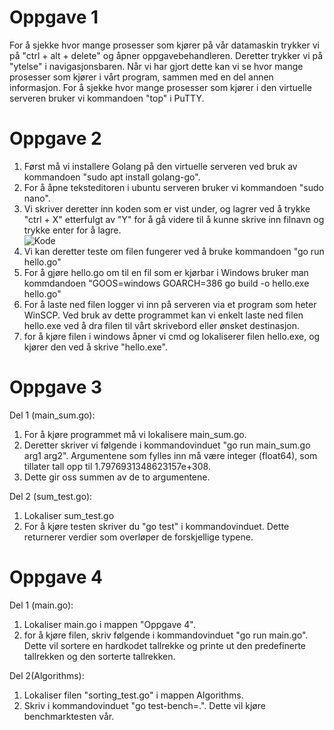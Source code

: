 # Oppgave 1
For å sjekke hvor mange prosesser som kjører på vår datamaskin trykker vi på "ctrl + alt + delete" og åpner oppgavebehandleren. Deretter trykker vi på "ytelse" i navigasjonsbaren. Når vi har gjort dette kan vi se hvor mange prosesser som kjører i vårt program, sammen med en del annen informasjon. For å sjekke hvor mange prosesser som kjører i den virtuelle serveren bruker vi kommandoen "top" i PuTTY.

# Oppgave 2
1. Først må vi installere Golang på den virtuelle serveren ved bruk av kommandoen "sudo apt install golang-go".
2. For å åpne teksteditoren i ubuntu serveren bruker vi kommandoen "sudo nano".
3. Vi skriver deretter inn koden som er vist under, og lagrer ved å trykke "ctrl + X" etterfulgt av "Y" for å gå videre til å kunne skrive inn filnavn og trykke enter for å lagre.
<br>![Kode](http://i.imgur.com/C6cL7xr.png)
4. Vi kan deretter teste om filen fungerer ved å bruke kommandoen "go run hello.go"
5. For å gjøre hello.go om til en fil som er kjørbar i Windows bruker man kommdandoen "GOOS=windows GOARCH=386 go build -o hello.exe hello.go"
6. For å laste ned filen logger vi inn på serveren via et program som heter WinSCP. Ved bruk av dette programmet kan vi enkelt laste ned filen hello.exe ved å dra filen til vårt skrivebord eller ønsket destinasjon.
7. for å kjøre filen i windows åpner vi cmd og lokaliserer filen hello.exe, og kjører den ved å skrive "hello.exe".

# Oppgave 3
Del 1 (main_sum.go):
1. For å kjøre programmet må vi lokalisere main_sum.go.
2. Deretter skriver vi følgende i kommandovinduet "go run main_sum.go arg1 arg2". Argumentene som fylles inn må være integer (float64), som tillater tall opp til 1.7976931348623157e+308. 
3. Dette gir oss summen av de to argumentene. 

Del 2 (sum_test.go):
1. Lokaliser sum_test.go
2. For å kjøre testen skriver du "go test" i kommandovinduet. Dette returnerer verdier som overløper de forskjellige typene. 

# Oppgave 4
Del 1 (main.go):
1. Lokaliser main.go i mappen "Oppgave 4".
2. for å kjøre filen, skriv følgende i kommandovinduet "go run main.go". Dette vil sortere en hardkodet tallrekke og printe ut den predefinerte tallrekken og den sorterte tallrekken. 

Del 2(Algorithms):
1. Lokaliser filen "sorting_test.go" i mappen Algorithms.
2. Skriv i kommandovinduet "go test-bench=.". Dette vil kjøre benchmarktesten vår.
